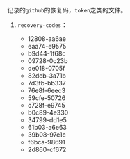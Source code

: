 记录的`github`的恢复码，`token`之类的文件。

1. `recovery-codes`：

   - 12808-aa6ae
   - eaa74-e9575
   - b9d44-1f68c
   - 09728-0c23b
   - de018-0705f
   - 82dcb-3a71b
   - 7d3fb-bb337
   - 76e8f-6eec3
   - 59cfe-50726
   - c728f-e9745
   - b0c89-4e330
   - 34799-dd1e5
   - 61b03-a6e63
   - 39b08-97e1c
   - f6bca-98691
   - 2d860-cf672

